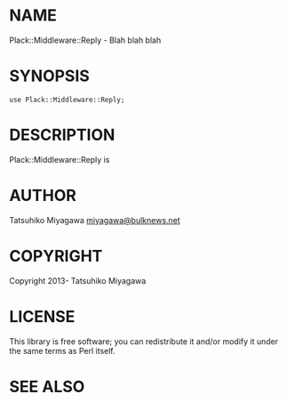 # NAME

Plack::Middleware::Reply - Blah blah blah

# SYNOPSIS

    use Plack::Middleware::Reply;

# DESCRIPTION

Plack::Middleware::Reply is

# AUTHOR

Tatsuhiko Miyagawa <miyagawa@bulknews.net>

# COPYRIGHT

Copyright 2013- Tatsuhiko Miyagawa

# LICENSE

This library is free software; you can redistribute it and/or modify
it under the same terms as Perl itself.

# SEE ALSO

